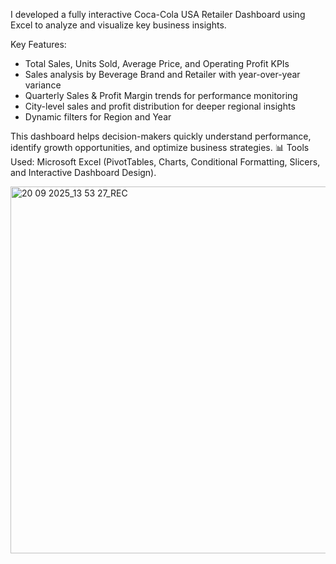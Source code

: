 I developed a fully interactive Coca-Cola USA Retailer Dashboard using Excel to analyze and visualize key business insights.

Key Features:
- Total Sales, Units Sold, Average Price, and Operating Profit KPIs
- Sales analysis by Beverage Brand and Retailer with year-over-year variance
- Quarterly Sales & Profit Margin trends for performance monitoring
- City-level sales and profit distribution for deeper regional insights
- Dynamic filters for Region and Year

This dashboard helps decision-makers quickly understand performance, identify growth opportunities, and optimize business strategies.
📊 Tools Used: Microsoft Excel (PivotTables, Charts, Conditional Formatting, Slicers, and Interactive Dashboard Design).

<img width="1299" height="587" alt="20 09 2025_13 53 27_REC" src="https://github.com/user-attachments/assets/016d44b5-a767-4355-ba26-fb7708a4e246" />
